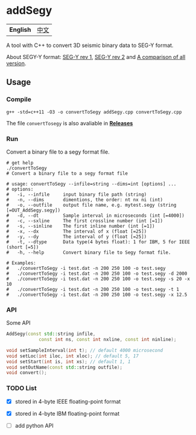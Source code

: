 # addSegy

<table>
  <tr>
    <td><b>English</b></td>
    <td><a href="./README_ZH.md">中文</a></td>
  </tr>
</table>

A tool with C++ to convert 3D seismic binary data to SEG-Y format.

About SEGY-Y format: [SEG-Y rev 1](https://seg.org/Portals/0/SEG/News%20and%20Resources/Technical%20Standards/seg_y_rev1.pdf), [SEG-Y rev 2](https://seg.org/Portals/0/SEG/News%20and%20Resources/Technical%20Standards/seg_y_rev2_0-mar2017.pdf) and [A comparison of all version](https://wiki.seg.org/images/4/42/SEG-Y_bytestream_all_revisions.pdf).

## Usage

### Compile

```shell
g++ -std=c++11 -O3 -o convertToSegy addSegy.cpp convertToSegy.cpp
```

The file `convertTosegy` is also avaliable in [**Releases**](https://github.com/JintaoLee-Roger/segyConvert/releases)

### Run

Convert a binary file to a segy format file.
```shell
# get help
./convertToSegy
# Convert a binary file to a segy format file

# usage: convertToSegy --infile=string --dims=int [options] ... 
# options:
#   -i, --infile     input binary file path (string)
#   -n, --dims       dimentions, the order: nt nx ni (int)
#   -o, --outfile    output file name, e.g. mytest.segy (string [=OUT_AddSegy.segy])
#   -d, --dt         Sample interval in microseconds (int [=4000])
#   -c, --sxline     The first crossline number (int [=1])
#   -s, --sinline    The first inline number (int [=1])
#   -x, --dx         The interval of x (float [=25])
#   -y, --dy         The interval of y (float [=25])
#   -t, --dtype      Data type(4 bytes float): 1 for IBM, 5 for IEEE (short [=5])
#   -h, --help       Convert binary file to Segy format file.

# Examples: 
#   ./convertToSegy -i test.dat -n 200 250 100 -o test.segy
#   ./convertToSegy -i test.dat -n 200 250 100 -o test.segy -d 2000
#   ./convertToSegy -i test.dat -n 200 250 100 -o test.segy -s 20 -x 10
#   ./convertToSegy -i test.dat -n 200 250 100 -o test.segy -t 1
#   ./convertToSegy -i test.dat -n 200 250 100 -o test.segy -x 12.5
```

### API
Some API
```c++
AddSegy(const std::string infile, 
            const int ns, const int nxline, const int ninline);

void setSampleInterval(int t); // default 4000 microsecond
void setLoc(int iloc, int xloc); // default 5, 17
void setStart(int is, int xs); // default 1, 1
void setOutName(const std::string outfile);
void convert();
```

### TODO List

- [x] stored in 4-byte IEEE floating-point format
- [x] stored in 4-byte IBM floating-point format
- [ ] add python API

